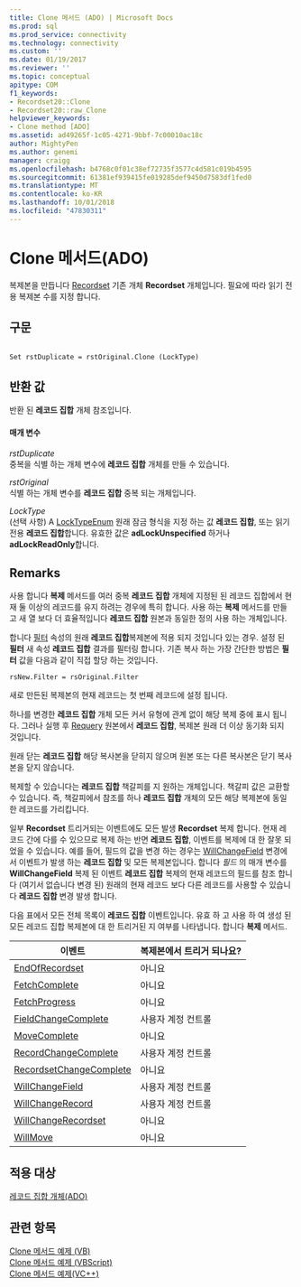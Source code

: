 ```yaml
---
title: Clone 메서드 (ADO) | Microsoft Docs
ms.prod: sql
ms.prod_service: connectivity
ms.technology: connectivity
ms.custom: ''
ms.date: 01/19/2017
ms.reviewer: ''
ms.topic: conceptual
apitype: COM
f1_keywords:
- Recordset20::Clone
- Recordset20::raw_Clone
helpviewer_keywords:
- Clone method [ADO]
ms.assetid: ad49265f-1c05-4271-9bbf-7c00010ac18c
author: MightyPen
ms.author: genemi
manager: craigg
ms.openlocfilehash: b4768c0f01c38ef72735f3577c4d581c019b4595
ms.sourcegitcommit: 61381ef939415fe019285def9450d7583df1fed0
ms.translationtype: MT
ms.contentlocale: ko-KR
ms.lasthandoff: 10/01/2018
ms.locfileid: "47830311"
---
```

# <a name="clone-method-ado"></a>Clone 메서드(ADO)
복제본을 만듭니다 [Recordset](../../../ado/reference/ado-api/recordset-object-ado.md) 기존 개체 **Recordset** 개체입니다. 필요에 따라 읽기 전용 복제본 수를 지정 합니다.  
  
## <a name="syntax"></a>구문  
  
```  
  
Set rstDuplicate = rstOriginal.Clone (LockType)  
```  
  
## <a name="return-value"></a>반환 값  
 반환 된 **레코드 집합** 개체 참조입니다.  
  
#### <a name="parameters"></a>매개 변수  
 *rstDuplicate*  
 중복을 식별 하는 개체 변수에 **레코드 집합** 개체를 만들 수 있습니다.  
  
 *rstOriginal*  
 식별 하는 개체 변수를 **레코드 집합** 중복 되는 개체입니다.  
  
 *LockType*  
 (선택 사항) A [LockTypeEnum](../../../ado/reference/ado-api/locktypeenum.md) 원래 잠금 형식을 지정 하는 값 **레코드 집합**, 또는 읽기 전용 **레코드 집합**합니다. 유효한 값은 **adLockUnspecified** 하거나 **adLockReadOnly**합니다.  
  
## <a name="remarks"></a>Remarks  
 사용 합니다 **복제** 메서드를 여러 중복 **레코드 집합** 개체에 지정된 된 레코드 집합에서 현재 둘 이상의 레코드를 유지 하려는 경우에 특히 합니다. 사용 하는 **복제** 메서드를 만들고 새 열 보다 더 효율적입니다 **레코드 집합** 원본과 동일한 정의 사용 하는 개체입니다.  
  
 합니다 [필터](../../../ado/reference/ado-api/filter-property.md) 속성의 원래 **레코드 집합**복제본에 적용 되지 것입니다 있는 경우. 설정 된 **필터** 새 속성 **레코드 집합** 결과를 필터링 합니다. 기존 복사 하는 가장 간단한 방법은 **필터** 값을 다음과 같이 직접 할당 하는 것입니다.  
  
```  
rsNew.Filter = rsOriginal.Filter  
```  
  
 새로 만든된 복제본의 현재 레코드는 첫 번째 레코드에 설정 됩니다.  
  
 하나를 변경한 **레코드 집합** 개체 모든 커서 유형에 관계 없이 해당 복제 중에 표시 됩니다. 그러나 실행 후 [Requery](../../../ado/reference/ado-api/requery-method.md) 원본에서 **레코드 집합**, 복제본 원래 더 이상 동기화 되지 것입니다.  
  
 원래 닫는 **레코드 집합** 해당 복사본을 닫히지 않으며 원본 또는 다른 복사본은 닫기 복사본을 닫지 않습니다.  
  
 복제할 수 있습니다는 **레코드 집합** 책갈피를 지 원하는 개체입니다. 책갈피 값은 교환할 수 있습니다. 즉, 책갈피에서 참조를 하나 **레코드 집합** 개체의 모든 해당 복제본에 동일한 레코드를 가리킵니다.  
  
 일부 **Recordset** 트리거되는 이벤트에도 모든 발생 **Recordset** 복제 합니다. 현재 레코드 간에 다를 수 있으므로 복제 하는 반면 **레코드 집합**, 이벤트를 복제에 대 한 잘못 되었을 수 있습니다. 예를 들어, 필드의 값을 변경 하는 경우는 [WillChangeField](../../../ado/reference/ado-api/willchangefield-and-fieldchangecomplete-events-ado.md) 변경에서 이벤트가 발생 하는 **레코드 집합** 및 모든 복제본입니다. 합니다 *필드* 의 매개 변수를 **WillChangeField** 복제 된 이벤트 **레코드 집합** 복제의 현재 레코드의 필드를 참조 합니다 (여기서 없습니다 변경 된) 원래의 현재 레코드 보다 다른 레코드를 사용할 수 있습니다 **레코드 집합** 변경 발생 합니다.  
  
 다음 표에서 모든 전체 목록이 **레코드 집합** 이벤트입니다. 유효 하 고 사용 하 여 생성 된 모든 레코드 집합 복제본에 대 한 트리거된 지 여부를 나타냅니다. 합니다 **복제** 메서드.  
  
|이벤트|복제본에서 트리거 되나요?|  
|-----------|--------------------------|  
|[EndOfRecordset](../../../ado/reference/ado-api/endofrecordset-event-ado.md)|아니요|  
|[FetchComplete](../../../ado/reference/ado-api/fetchcomplete-event-ado.md)|아니요|  
|[FetchProgress](../../../ado/reference/ado-api/fetchprogress-event-ado.md)|아니요|  
|[FieldChangeComplete](../../../ado/reference/ado-api/willchangefield-and-fieldchangecomplete-events-ado.md)|사용자 계정 컨트롤|  
|[MoveComplete](../../../ado/reference/ado-api/willmove-and-movecomplete-events-ado.md)|아니요|  
|[RecordChangeComplete](../../../ado/reference/ado-api/willchangerecord-and-recordchangecomplete-events-ado.md)|사용자 계정 컨트롤|  
|[RecordsetChangeComplete](../../../ado/reference/ado-api/willchangerecordset-and-recordsetchangecomplete-events-ado.md)|아니요|  
|[WillChangeField](../../../ado/reference/ado-api/willchangefield-and-fieldchangecomplete-events-ado.md)|사용자 계정 컨트롤|  
|[WillChangeRecord](../../../ado/reference/ado-api/willchangerecord-and-recordchangecomplete-events-ado.md)|사용자 계정 컨트롤|  
|[WillChangeRecordset](../../../ado/reference/ado-api/willchangerecordset-and-recordsetchangecomplete-events-ado.md)|아니요|  
|[WillMove](../../../ado/reference/ado-api/willmove-and-movecomplete-events-ado.md)|아니요|  
  
## <a name="applies-to"></a>적용 대상  
 [레코드 집합 개체(ADO)](../../../ado/reference/ado-api/recordset-object-ado.md)  
  
## <a name="see-also"></a>관련 항목  
 [Clone 메서드 예제 (VB)](../../../ado/reference/ado-api/clone-method-example-vb.md)   
 [Clone 메서드 예제 (VBScript)](../../../ado/reference/ado-api/clone-method-example-vbscript.md)   
 [Clone 메서드 예제(VC++)](../../../ado/reference/ado-api/clone-method-example-vc.md)   
